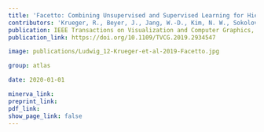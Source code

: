 ```yaml
---
title: 'Facetto: Combining Unsupervised and Supervised Learning for Hierarchical Phenotype Analysis in Multi-Channel Image Data.'
contributors: 'Krueger, R., Beyer, J., Jang, W.-D., Kim, N. W., Sokolov, A., Sorger, P. K., & Pfister, H. (2020).'
publication: IEEE Transactions on Visualization and Computer Graphics, 26(1), 227–237.
publication_link: https://doi.org/10.1109/TVCG.2019.2934547

image: publications/Ludwig_12-Krueger-et-al-2019-Facetto.jpg

group: atlas

date: 2020-01-01

minerva_link:
preprint_link:
pdf_link:
show_page_link: false
---
```

